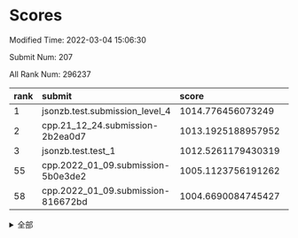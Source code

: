 # Scores

Modified Time: 2022-03-04 15:06:30

Submit Num: 207

All Rank Num: 296237

| rank |               submit               |       score        |       sigma        | pk_num |
| :--- | :--------------------------------- | :----------------- | :----------------- | :----- |
| 1    | jsonzb.test.submission_level_4     | 1014.776456073249  | 0.8591204890367777 | 5728   |
| 2    | cpp.21_12_24.submission-2b2ea0d7   | 1013.1925188957952 | 0.8179120758838473 | 5723   |
| 3    | jsonzb.test.test_1                 | 1012.5261179430319 | 0.789946211615638  | 5722   |
| 55   | cpp.2022_01_09.submission-5b0e3de2 | 1005.1123756191262 | 0.7109994815533762 | 5723   |
| 58   | cpp.2022_01_09.submission-816672bd | 1004.6690084745427 | 0.7127569089098245 | 5723   |


<details>
<summary>全部</summary>

| rank |                 submit                 |       score        |       sigma        | pk_num |
| :--- | :------------------------------------- | :----------------- | :----------------- | :----- |
| 1    | jsonzb.test.submission_level_4         | 1014.776456073249  | 0.8591204890367777 | 5728   |
| 2    | cpp.21_12_24.submission-2b2ea0d7       | 1013.1925188957952 | 0.8179120758838473 | 5723   |
| 3    | jsonzb.test.test_1                     | 1012.5261179430319 | 0.789946211615638  | 5722   |
| 4    | gobigger.level_3.submission_level_3_44 | 1011.9000929492527 | 0.7886651491924742 | 5725   |
| 5    | gobigger.level_3.submission_level_3_26 | 1011.6638382131226 | 0.7545980216645233 | 5725   |
| 6    | gobigger.level_3.submission_level_3_14 | 1011.636062520042  | 0.7784609681690636 | 5724   |
| 7    | gobigger.level_3.submission_level_3_29 | 1011.4580784757146 | 0.7663875565092508 | 5725   |
| 8    | gobigger.level_3.submission_level_3_2  | 1010.9502318677162 | 0.7569277515115721 | 5725   |
| 9    | gobigger.level_3.submission_level_3_28 | 1010.9099408700932 | 0.7624580210349072 | 5726   |
| 10   | gobigger.level_3.submission_level_3_19 | 1010.8233021051805 | 0.7729156534197709 | 5726   |
| 11   | gobigger.level_3.submission_level_3_27 | 1010.8101023862887 | 0.7834100887908519 | 5723   |
| 12   | gobigger.level_3.submission_level_3_33 | 1010.6345029355116 | 0.7690994987643136 | 5728   |
| 13   | gobigger.level_3.submission_level_3_49 | 1010.485573072173  | 0.7848272625063248 | 5729   |
| 14   | gobigger.level_3.submission_level_3_15 | 1010.4833358963851 | 0.7860424286035841 | 5728   |
| 15   | gobigger.level_3.submission_level_3_10 | 1010.478713279099  | 0.7529359603076481 | 5722   |
| 16   | gobigger.level_3.submission_level_3_24 | 1010.4621818311855 | 0.7676248458571777 | 5729   |
| 17   | gobigger.level_3.submission_level_3_4  | 1010.3777294180304 | 0.7556692257963183 | 5729   |
| 18   | gobigger.level_3.submission_level_3_7  | 1010.3701271292563 | 0.7529543992586755 | 5722   |
| 19   | gobigger.level_3.submission_level_3_1  | 1010.322280582953  | 0.7617061816260804 | 5725   |
| 20   | gobigger.level_3.submission_level_3_37 | 1010.2950324875953 | 0.7551221748647341 | 5726   |
| 21   | gobigger.level_3.submission_level_3_8  | 1010.2931186792492 | 0.7577499433433967 | 5724   |
| 22   | gobigger.level_3.submission_level_3_31 | 1010.2822846840235 | 0.769026922553683  | 5726   |
| 23   | gobigger.level_3.submission_level_3_25 | 1010.2646959137796 | 0.7696635388872434 | 5719   |
| 24   | gobigger.level_3.submission_level_3_3  | 1010.2307545747431 | 0.7405100211911227 | 5724   |
| 25   | gobigger.level_3.submission_level_3_46 | 1010.2175545985762 | 0.7650189262115162 | 5725   |
| 26   | gobigger.level_3.submission_level_3_34 | 1010.2015409261553 | 0.7613556419574953 | 5730   |
| 27   | gobigger.level_3.submission_level_3_41 | 1010.1868039875637 | 0.7500046536519988 | 5728   |
| 28   | gobigger.level_3.submission_level_3_16 | 1010.1551262957139 | 0.764776785595396  | 5723   |
| 29   | gobigger.level_3.submission_level_3_20 | 1010.0724780460873 | 0.7487428727009252 | 5729   |
| 30   | gobigger.level_3.submission_level_3_21 | 1009.9953081766245 | 0.7523117955554476 | 5718   |
| 31   | gobigger.level_3.submission_level_3_45 | 1009.9855885548807 | 0.768916815093895  | 5726   |
| 32   | gobigger.level_3.submission_level_3_0  | 1009.9503834258579 | 0.7543605734097436 | 5727   |
| 33   | gobigger.level_3.submission_level_3_12 | 1009.8996302713067 | 0.7654208636008488 | 5721   |
| 34   | gobigger.level_3.submission_level_3_35 | 1009.8363743007071 | 0.7736371555987974 | 5722   |
| 35   | gobigger.level_3.submission_level_3_30 | 1009.7603477277809 | 0.7509039407348279 | 5726   |
| 36   | gobigger.level_3.submission_level_3_13 | 1009.7339585906844 | 0.7419706700472646 | 5726   |
| 37   | gobigger.level_3.submission_level_3_40 | 1009.5924637797443 | 0.7591530918546482 | 5726   |
| 38   | gobigger.level_3.submission_level_3_47 | 1009.5671968873185 | 0.7506728703473253 | 5730   |
| 39   | gobigger.level_3.submission_level_3_43 | 1009.515964984297  | 0.757845062623161  | 5727   |
| 40   | gobigger.level_3.submission_level_3_6  | 1009.3604746386892 | 0.7421788197934127 | 5722   |
| 41   | gobigger.level_3.submission_level_3_22 | 1009.3100484518661 | 0.760762873157684  | 5724   |
| 42   | gobigger.level_3.submission_level_3_32 | 1009.3043357741066 | 0.7488345243400896 | 5720   |
| 43   | gobigger.level_3.submission_level_3_36 | 1009.260410043532  | 0.7880573306966145 | 5722   |
| 44   | gobigger.level_3.submission_level_3_38 | 1009.0795057870904 | 0.7263335644518217 | 5725   |
| 45   | gobigger.level_3.submission_level_3_18 | 1009.0560769096847 | 0.7511999871072952 | 5724   |
| 46   | gobigger.level_3.submission_level_3_48 | 1009.0013951299248 | 0.7439484803262879 | 5719   |
| 47   | gobigger.level_3.submission_level_3_39 | 1008.9812612870753 | 0.7592594855041009 | 5727   |
| 48   | gobigger.level_3.submission_level_3_5  | 1008.6919452301306 | 0.7531282820155915 | 5722   |
| 49   | gobigger.level_3.submission_level_3_17 | 1008.4853537772443 | 0.7333733148875342 | 5721   |
| 50   | gobigger.level_3.submission_level_3_42 | 1008.3510188217713 | 0.7519750128855619 | 5722   |
| 51   | gobigger.level_3.submission_level_3_11 | 1007.9466405529676 | 0.75100577171946   | 5724   |
| 52   | gobigger.level_3.submission_level_3_9  | 1007.8222900635346 | 0.7509893368508103 | 5722   |
| 53   | gobigger.level_3.submission_level_3_23 | 1007.6384034456721 | 0.7262578432391094 | 5728   |
| 54   | gobigger.level_1.submission_level_1_47 | 1005.1771501832352 | 0.7358294658825578 | 5724   |
| 55   | cpp.2022_01_09.submission-5b0e3de2     | 1005.1123756191262 | 0.7109994815533762 | 5723   |
| 56   | gobigger.level_1.submission_level_1_32 | 1004.8353864417245 | 0.7106647711801599 | 5719   |
| 57   | gobigger.level_1.submission_level_1_11 | 1004.7060759033626 | 0.7127161377251853 | 5726   |
| 58   | cpp.2022_01_09.submission-816672bd     | 1004.6690084745427 | 0.7127569089098245 | 5723   |
| 59   | gobigger.level_1.submission_level_1_44 | 1004.6201160134814 | 0.7169343178072745 | 5726   |
| 60   | gobigger.level_1.submission_level_1_28 | 1004.5672392385496 | 0.7252666858804186 | 5726   |
| 61   | gobigger.level_1.submission_level_1_27 | 1004.4649032692993 | 0.7173724388564234 | 5724   |
| 62   | gobigger.level_1.submission_level_1_43 | 1004.4198019884985 | 0.7181107914466284 | 5724   |
| 63   | gobigger.level_1.submission_level_1_34 | 1004.4131661309366 | 0.7098938156615683 | 5720   |
| 64   | gobigger.level_1.submission_level_1_8  | 1004.2329784771504 | 0.7143676801576668 | 5726   |
| 65   | gobigger.level_1.submission_level_1_0  | 1004.2164280476235 | 0.7202040768830577 | 5729   |
| 66   | gobigger.level_1.submission_level_1_5  | 1004.114633917792  | 0.7236884597617341 | 5723   |
| 67   | gobigger.level_1.submission_level_1_40 | 1004.0436800639478 | 0.7062767712329383 | 5727   |
| 68   | gobigger.level_1.submission_level_1_38 | 1003.9824418608973 | 0.7147818650988865 | 5723   |
| 69   | gobigger.level_1.submission_level_1_3  | 1003.8666302291135 | 0.7046042310350533 | 5720   |
| 70   | gobigger.level_1.submission_level_1_9  | 1003.8455371222137 | 0.7114533251417013 | 5720   |
| 71   | gobigger.level_1.submission_level_1_13 | 1003.8454312965293 | 0.7162285445472257 | 5724   |
| 72   | gobigger.level_1.submission_level_1_24 | 1003.8132447550212 | 0.7128363494258445 | 5726   |
| 73   | gobigger.level_1.submission_level_1_49 | 1003.7423700257729 | 0.7270702546059828 | 5723   |
| 74   | gobigger.level_1.submission_level_1_46 | 1003.7286576660782 | 0.7196898879729879 | 5724   |
| 75   | gobigger.level_1.submission_level_1_39 | 1003.671813767765  | 0.7098666486171032 | 5729   |
| 76   | gobigger.level_1.submission_level_1_12 | 1003.661669711145  | 0.7271630420526826 | 5726   |
| 77   | gobigger.level_1.submission_level_1_1  | 1003.4986965814511 | 0.7150219965257569 | 5718   |
| 78   | gobigger.level_1.submission_level_1_21 | 1003.4231061636345 | 0.7286390514094977 | 5731   |
| 79   | gobigger.level_1.submission_level_1_37 | 1003.4106545345528 | 0.7224793300027478 | 5720   |
| 80   | gobigger.level_1.submission_level_1_15 | 1003.2441932276878 | 0.705031618336249  | 5729   |
| 81   | gobigger.level_1.submission_level_1_16 | 1003.2190131944546 | 0.7189767745625896 | 5721   |
| 82   | gobigger.level_1.submission_level_1_36 | 1003.2092991800715 | 0.7191583643365473 | 5724   |
| 83   | gobigger.level_1.submission_level_1_6  | 1003.1968594902571 | 0.712083050177515  | 5722   |
| 84   | gobigger.level_1.submission_level_1_18 | 1003.0631652746636 | 0.7029026756540773 | 5728   |
| 85   | gobigger.level_1.submission_level_1_29 | 1003.0556188585628 | 0.7134575306398041 | 5723   |
| 86   | gobigger.level_1.submission_level_1_10 | 1003.0507975057108 | 0.7178640704263374 | 5721   |
| 87   | gobigger.level_1.submission_level_1_20 | 1002.9849714639699 | 0.7175874697439807 | 5723   |
| 88   | gobigger.level_1.submission_level_1_48 | 1002.9619003950182 | 0.7062679269261865 | 5725   |
| 89   | gobigger.level_1.submission_level_1_42 | 1002.941856343449  | 0.7231768944136662 | 5726   |
| 90   | gobigger.level_1.submission_level_1_33 | 1002.8798939759952 | 0.7114674547910185 | 5720   |
| 91   | gobigger.level_1.submission_level_1_14 | 1002.8182982642209 | 0.7199757071415266 | 5728   |
| 92   | gobigger.level_1.submission_level_1_31 | 1002.798545763541  | 0.7137394703391579 | 5718   |
| 93   | gobigger.level_1.submission_level_1_4  | 1002.777511066823  | 0.6981126623222315 | 5723   |
| 94   | gobigger.level_1.submission_level_1_2  | 1002.7080900279777 | 0.7120020085263611 | 5732   |
| 95   | gobigger.level_1.submission_level_1_41 | 1002.6995977857948 | 0.7083008342410245 | 5727   |
| 96   | gobigger.level_1.submission_level_1_17 | 1002.6064095859464 | 0.7045031302463223 | 5723   |
| 97   | gobigger.level_1.submission_level_1_22 | 1002.5012684312346 | 0.7173742706405934 | 5727   |
| 98   | gobigger.level_1.submission_level_1_45 | 1002.4798190594369 | 0.7092145389088965 | 5726   |
| 99   | gobigger.level_1.submission_level_1_25 | 1002.1634264634305 | 0.7225632223619648 | 5727   |
| 100  | gobigger.level_1.submission_level_1_7  | 1002.1522652215957 | 0.7076766085854418 | 5730   |
| 101  | gobigger.level_1.submission_level_1_35 | 1002.1515142590033 | 0.7078469498364344 | 5724   |
| 102  | gobigger.level_1.submission_level_1_19 | 1002.11512300869   | 0.7124203581940206 | 5723   |
| 103  | gobigger.level_1.submission_level_1_26 | 1001.9005519064197 | 0.7209720780826516 | 5727   |
| 104  | gobigger.level_1.submission_level_1_30 | 1001.6362076470714 | 0.7193269019359626 | 5725   |
| 105  | gobigger.level_1.submission_level_1_23 | 1001.4129500391255 | 0.7148138005486719 | 5720   |
| 106  | gobigger.random.submission_random_33   | 997.3664113377896  | 0.7004169616717619 | 5728   |
| 107  | gobigger.random.submission_random_47   | 997.3469893185248  | 0.7087871094636641 | 5730   |
| 108  | gobigger.random.submission_random_5    | 997.3317800255722  | 0.7155342310169935 | 5727   |
| 109  | gobigger.random.submission_random_26   | 997.1640282151546  | 0.7098706903874226 | 5724   |
| 110  | gobigger.random.submission_random_45   | 997.0216280367681  | 0.7128827128520627 | 5728   |
| 111  | gobigger.random.submission_random_35   | 996.898370932539   | 0.7018755266105275 | 5725   |
| 112  | gobigger.random.submission_random_37   | 996.742645218128   | 0.7033955176364214 | 5724   |
| 113  | gobigger.random.submission_random_48   | 996.7288368079985  | 0.7151046667954013 | 5722   |
| 114  | gobigger.random.submission_random_16   | 996.5919535323634  | 0.7061715716153333 | 5725   |
| 115  | gobigger.random.submission_random_17   | 996.5830255884846  | 0.7080401812555743 | 5722   |
| 116  | gobigger.random.submission_random_7    | 996.5735822592138  | 0.7191960921434837 | 5725   |
| 117  | gobigger.random.submission_random_27   | 996.5383199700071  | 0.7178981462857568 | 5721   |
| 118  | gobigger.random.submission_random_23   | 996.4815419196461  | 0.7147188506168713 | 5724   |
| 119  | gobigger.random.submission_random_38   | 996.4440955576231  | 0.7195100774600744 | 5721   |
| 120  | gobigger.random.submission_random_3    | 996.4166406875116  | 0.7045019686367555 | 5726   |
| 121  | gobigger.random.submission_random_20   | 996.4108902966874  | 0.7109285764395255 | 5731   |
| 122  | gobigger.random.submission_random_10   | 996.3683019451564  | 0.7084449068816521 | 5727   |
| 123  | gobigger.random.submission_random_25   | 996.3263059087404  | 0.7105892868408822 | 5724   |
| 124  | gobigger.random.submission_random_29   | 996.303757390155   | 0.7113150010551936 | 5728   |
| 125  | gobigger.random.submission_random_6    | 996.2938267892201  | 0.715257227193433  | 5722   |
| 126  | gobigger.random.submission_random_30   | 996.2592231234746  | 0.7139075319579518 | 5724   |
| 127  | gobigger.random.submission_random_15   | 996.2585437311656  | 0.707164960311049  | 5726   |
| 128  | gobigger.random.submission_random_21   | 996.1922607307033  | 0.7206320160787234 | 5721   |
| 129  | gobigger.random.submission_random_44   | 996.1314950372101  | 0.6984737989884346 | 5724   |
| 130  | gobigger.random.submission_random_24   | 996.1012197419227  | 0.7029725299296218 | 5718   |
| 131  | gobigger.random.submission_random_32   | 996.0501536870821  | 0.7251766133700855 | 5724   |
| 132  | gobigger.random.submission_random_2    | 996.0460494332817  | 0.7198573599038509 | 5725   |
| 133  | gobigger.random.submission_random_4    | 996.0353744529955  | 0.6948407373225052 | 5726   |
| 134  | gobigger.random.submission_random_41   | 995.9172766221947  | 0.7148444572018315 | 5727   |
| 135  | gobigger.random.submission_random_8    | 995.90954664283    | 0.7161071244560443 | 5725   |
| 136  | gobigger.random.submission_random_31   | 995.8596285584275  | 0.71145661384076   | 5725   |
| 137  | gobigger.random.submission_random_19   | 995.8502814183763  | 0.7153787879605221 | 5727   |
| 138  | gobigger.random.submission_random_28   | 995.8365647273864  | 0.7011990778083442 | 5717   |
| 139  | gobigger.random.submission_random_11   | 995.7069312657137  | 0.7142758409207138 | 5722   |
| 140  | gobigger.random.submission_random_42   | 995.6891782395938  | 0.716937431516201  | 5729   |
| 141  | gobigger.random.submission_random_1    | 995.6522365560529  | 0.7015192599348409 | 5727   |
| 142  | gobigger.random.submission_random_9    | 995.619875401467   | 0.7054522868899088 | 5723   |
| 143  | gobigger.random.submission_random_46   | 995.5607902844654  | 0.7242700696751083 | 5722   |
| 144  | gobigger.random.submission_random_14   | 995.4808334855356  | 0.7155285701544032 | 5723   |
| 145  | gobigger.random.submission_random_39   | 995.4512558529209  | 0.707173573141005  | 5724   |
| 146  | gobigger.random.submission_random_34   | 995.43642801838    | 0.7127363373250687 | 5722   |
| 147  | gobigger.random.submission_random_22   | 995.4260694900402  | 0.7150873859845261 | 5726   |
| 148  | gobigger.random.submission_random_12   | 995.3844956436272  | 0.7091047124255132 | 5722   |
| 149  | gobigger.random.submission_random_43   | 995.3732227389373  | 0.7155064687083583 | 5731   |
| 150  | gobigger.random.submission_random_13   | 995.2011800231942  | 0.735083574313639  | 5725   |
| 151  | gobigger.random.submission_random_18   | 995.1506794749182  | 0.7101602917832043 | 5722   |
| 152  | gobigger.random.submission_random_36   | 995.0704725324478  | 0.7113505633465875 | 5726   |
| 153  | gobigger.random.submission_random_40   | 994.9433717098967  | 0.7210764151445754 | 5728   |
| 154  | gobigger.random.submission_random_49   | 994.8000856468193  | 0.7182102956235001 | 5724   |
| 155  | gobigger.random.submission_random_0    | 994.6690539119315  | 0.7210340900134024 | 5722   |
| 156  | gobigger.level_2.submission_level_2_38 | 993.9895776229829  | 0.7185583738769432 | 5724   |
| 157  | gobigger.level_2.submission_level_2_14 | 993.9157047919205  | 0.7308613371356076 | 5726   |
| 158  | gobigger.level_2.submission_level_2_39 | 993.7149657806012  | 0.7330001200043911 | 5726   |
| 159  | gobigger.level_2.submission_level_2_28 | 993.5085064715544  | 0.734032330623264  | 5719   |
| 160  | gobigger.level_2.submission_level_2_7  | 993.3584799169206  | 0.7591859099556396 | 5725   |
| 161  | gobigger.level_2.submission_level_2_23 | 993.2559671906885  | 0.7250554171345014 | 5728   |
| 162  | gobigger.level_2.submission_level_2_33 | 993.2237681790175  | 0.7576515702161554 | 5724   |
| 163  | gobigger.level_2.submission_level_2_11 | 992.938794823126   | 0.7303651417966208 | 5721   |
| 164  | gobigger.level_2.submission_level_2_4  | 992.8599741648889  | 0.7349141854789871 | 5728   |
| 165  | gobigger.level_2.submission_level_2_44 | 992.8474427445267  | 0.7432204083113196 | 5722   |
| 166  | gobigger.level_2.submission_level_2_48 | 992.7600604954791  | 0.7593551123581221 | 5721   |
| 167  | gobigger.level_2.submission_level_2_18 | 992.6662175668775  | 0.7406815847287354 | 5718   |
| 168  | gobigger.level_2.submission_level_2_40 | 992.6328832544697  | 0.7454847101322922 | 5724   |
| 169  | gobigger.level_2.submission_level_2_20 | 992.5877084640589  | 0.7415444923347106 | 5726   |
| 170  | gobigger.level_2.submission_level_2_31 | 992.5329431923706  | 0.7318917244707597 | 5723   |
| 171  | gobigger.level_2.submission_level_2_17 | 992.527393280218   | 0.7603076811637397 | 5726   |
| 172  | gobigger.level_2.submission_level_2_0  | 992.5190491980891  | 0.7210553743398824 | 5726   |
| 173  | gobigger.level_2.submission_level_2_5  | 992.510330232311   | 0.7658206515248295 | 5724   |
| 174  | gobigger.level_2.submission_level_2_49 | 992.5058425546312  | 0.757518655434431  | 5728   |
| 175  | gobigger.level_2.submission_level_2_21 | 992.3162950003366  | 0.7437763509207508 | 5724   |
| 176  | gobigger.level_2.submission_level_2_36 | 992.314526954968   | 0.7544727407503571 | 5718   |
| 177  | gobigger.level_2.submission_level_2_41 | 992.281998246267   | 0.7532114604726283 | 5725   |
| 178  | gobigger.level_2.submission_level_2_1  | 992.2418926118423  | 0.7373397102982585 | 5720   |
| 179  | gobigger.level_2.submission_level_2_2  | 992.1956875522102  | 0.7249872706711779 | 5723   |
| 180  | gobigger.level_2.submission_level_2_19 | 992.0022928198421  | 0.7449043546754821 | 5724   |
| 181  | gobigger.level_2.submission_level_2_12 | 991.9035713077652  | 0.7483627133340212 | 5723   |
| 182  | gobigger.level_2.submission_level_2_25 | 991.8841327988541  | 0.7465664160247629 | 5722   |
| 183  | gobigger.level_2.submission_level_2_35 | 991.8447702425241  | 0.7502506333994854 | 5727   |
| 184  | gobigger.level_2.submission_level_2_29 | 991.8241476296452  | 0.7489608986386423 | 5722   |
| 185  | gobigger.level_2.submission_level_2_22 | 991.758139316167   | 0.745489881750432  | 5722   |
| 186  | gobigger.level_2.submission_level_2_6  | 991.6136370807558  | 0.745657954108785  | 5725   |
| 187  | gobigger.level_2.submission_level_2_3  | 991.5653288615085  | 0.7455164777063616 | 5722   |
| 188  | gobigger.level_2.submission_level_2_30 | 991.5262902656134  | 0.7567309916825038 | 5723   |
| 189  | gobigger.level_2.submission_level_2_10 | 991.4781519424744  | 0.7551698027278702 | 5722   |
| 190  | gobigger.level_2.submission_level_2_13 | 991.3864840513842  | 0.7498451094939528 | 5728   |
| 191  | gobigger.level_2.submission_level_2_26 | 991.30497635523    | 0.7474041219195853 | 5722   |
| 192  | gobigger.level_2.submission_level_2_32 | 991.2031336197521  | 0.7587235310455783 | 5729   |
| 193  | gobigger.level_2.submission_level_2_15 | 991.1752283425504  | 0.7495303758400823 | 5726   |
| 194  | gobigger.level_2.submission_level_2_37 | 991.0213441565467  | 0.741083814503482  | 5724   |
| 195  | gobigger.level_2.submission_level_2_16 | 990.9704712472204  | 0.7581203042589559 | 5725   |
| 196  | gobigger.level_2.submission_level_2_24 | 990.8310536671762  | 0.744991897881912  | 5728   |
| 197  | gobigger.level_2.submission_level_2_45 | 990.7353311048306  | 0.7386305390697774 | 5723   |
| 198  | gobigger.level_2.submission_level_2_9  | 990.675263286336   | 0.7579971874755088 | 5724   |
| 199  | gobigger.level_2.submission_level_2_47 | 990.5866809256407  | 0.757679197927033  | 5723   |
| 200  | gobigger.level_2.submission_level_2_27 | 990.5358892363026  | 0.7664907126767799 | 5726   |
| 201  | gobigger.level_2.submission_level_2_8  | 990.4755064502586  | 0.766407828154934  | 5725   |
| 202  | gobigger.level_2.submission_level_2_34 | 990.3197100504501  | 0.7564277460726613 | 5728   |
| 203  | gobigger.level_2.submission_level_2_43 | 989.8069189032176  | 0.7847026170255336 | 5724   |
| 204  | gobigger.level_2.submission_level_2_46 | 989.6775298169167  | 0.775731315837659  | 5720   |
| 205  | gobigger.level_2.submission_level_2_42 | 989.56065308999    | 0.7776066779951604 | 5726   |
| 206  | gobigger.none.submission_none_0        | 979.3396619157744  | 1.1710242219555456 | 5724   |
| 207  | gobigger.none.submission_none_1        | 975.3777043166896  | 1.5915960063380332 | 5719   |

</details>